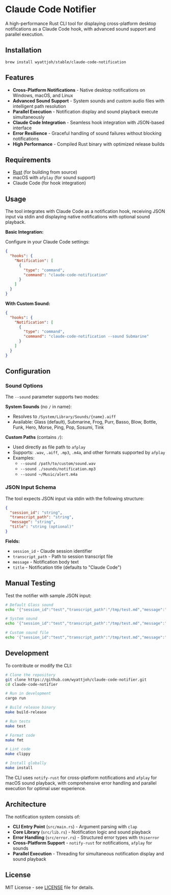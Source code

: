 # Claude Code Notifier

A high-performance Rust CLI tool for displaying cross-platform desktop notifications as a Claude Code hook, with advanced sound support and parallel execution.

## Installation

```shell
brew install wyattjoh/stable/claude-code-notification
```

## Features

- **Cross-Platform Notifications** - Native desktop notifications on Windows, macOS, and Linux
- **Advanced Sound Support** - System sounds and custom audio files with intelligent path resolution
- **Parallel Execution** - Notification display and sound playback execute simultaneously
- **Claude Code Integration** - Seamless hook integration with JSON-based interface
- **Error Resilience** - Graceful handling of sound failures without blocking notifications
- **High Performance** - Compiled Rust binary with optimized release builds

## Requirements

- [Rust](https://rustup.rs/) (for building from source)
- macOS with `afplay` (for sound support)
- Claude Code (for hook integration)

## Usage

The tool integrates with Claude Code as a notification hook, receiving JSON input via stdin and displaying native notifications with optional sound playback.

**Basic Integration:**

Configure in your Claude Code settings:

```json
{
  "hooks": {
    "Notification": [
      {
        "type": "command",
        "command": "claude-code-notification"
      }
    ]
  }
}
```

**With Custom Sound:**

```json
{
  "hooks": {
    "Notification": [
      {
        "type": "command",
        "command": "claude-code-notification --sound Submarine"
      }
    ]
  }
}
```

## Configuration

### Sound Options

The `--sound` parameter supports two modes:

**System Sounds** (no `/` in name):
- Resolves to `/System/Library/Sounds/{name}.aiff`
- Available: Glass (default), Submarine, Frog, Purr, Basso, Blow, Bottle, Funk, Hero, Morse, Ping, Pop, Sosumi, Tink

**Custom Paths** (contains `/`):
- Used directly as file path to `afplay`
- Supports: `.wav`, `.aiff`, `.mp3`, `.m4a`, and other formats supported by `afplay`
- Examples:
  - `--sound /path/to/custom/sound.wav`
  - `--sound ./sounds/notification.mp3`
  - `--sound ~/Music/alert.m4a`

### JSON Input Schema

The tool expects JSON input via stdin with the following structure:

```json
{
  "session_id": "string",
  "transcript_path": "string", 
  "message": "string",
  "title": "string (optional)"
}
```

**Fields:**
- `session_id` - Claude session identifier
- `transcript_path` - Path to session transcript file
- `message` - Notification body text
- `title` - Notification title (defaults to "Claude Code")

## Manual Testing

Test the notifier with sample JSON input:

```bash
# Default Glass sound
echo '{"session_id":"test","transcript_path":"/tmp/test.md","message":"Test message","title":"Test"}' | claude-code-notification

# System sound
echo '{"session_id":"test","transcript_path":"/tmp/test.md","message":"Test message","title":"Test"}' | claude-code-notification --sound Submarine

# Custom sound file
echo '{"session_id":"test","transcript_path":"/tmp/test.md","message":"Test message","title":"Test"}' | claude-code-notification --sound ./custom-sound.wav
```

## Development

To contribute or modify the CLI:

```bash
# Clone the repository
git clone https://github.com/wyattjoh/claude-code-notifier.git
cd claude-code-notifier

# Run in development
cargo run

# Build release binary
make build-release

# Run tests
make test

# Format code
make fmt

# Lint code  
make clippy

# Install globally
make install
```

The CLI uses `notify-rust` for cross-platform notifications and `afplay` for macOS sound playback, with comprehensive error handling and parallel execution for optimal user experience.

## Architecture

The notification system consists of:

- **CLI Entry Point** (`src/main.rs`) - Argument parsing with `clap`
- **Core Library** (`src/lib.rs`) - Notification logic and sound playback
- **Error Handling** (`src/error.rs`) - Structured error types with `thiserror`
- **Cross-Platform Support** - `notify-rust` for notifications, `afplay` for sounds
- **Parallel Execution** - Threading for simultaneous notification display and sound playback

## License

MIT License - see [LICENSE](LICENSE) file for details.
